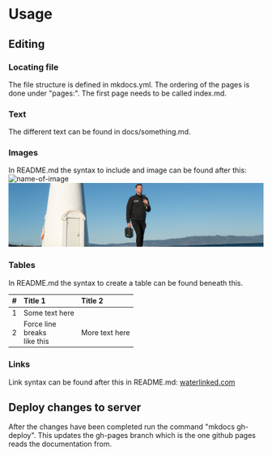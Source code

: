 # Usage

## Editing

### Locating file

The file structure is defined in mkdocs.yml. The ordering of the pages is done under "pages:". The first page needs to be called index.md.

### Text
The different text can be found in docs/something.md. 

### Images

In README.md the syntax to include and image can be found after this: ![ name-of-image ]( link-to-image ) ![ eirik ]( docs/img/Eirik-slow-walk.jpg )

### Tables

In README.md the syntax to create a table can be found beneath this.

| # | Title 1                             | Title 2              |  
| - | :---------------------------------- | :------------------- |
| 1 | Some text here                      |                      |
| 2 | Force line<br> breaks<br> like this | More text here       |

### Links

Link syntax can be found after this in README.md: [waterlinked.com](http://waterlinked.com)

## Deploy changes to server

After the changes have been completed run the command "mkdocs gh-deploy". This updates the gh-pages branch which is the one github pages reads the documentation from.